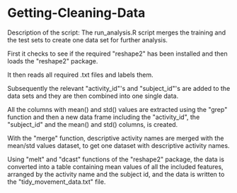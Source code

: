 # Getting-Cleaning-Data
Description of the script:
The run_analysis.R script merges the training and the test sets to create one data set for further analysis.

First it checks to see if the required "reshape2" has been installed and then loads the "reshape2" package.

It then reads all required .txt files and labels them.

Subsequently the relevant "activity_id"'s and "subject_id"'s are added to the data sets and they are then combined into one single data.

All the columns with mean() and std() values are extracted using the "grep" function and then a new data frame including the "activity_id", the "subject_id" and the mean() and std() columns, is created.

With the "merge" function, descriptive activity names are merged with the mean/std values dataset, to get one dataset with descriptive activity names.

Using "melt" and "dcast" functions of the "reshape2" package, the data is converted into a table containing mean values of all the included features, arranged by the activity name and the subject id, and the data is written to the "tidy_movement_data.txt" file.
